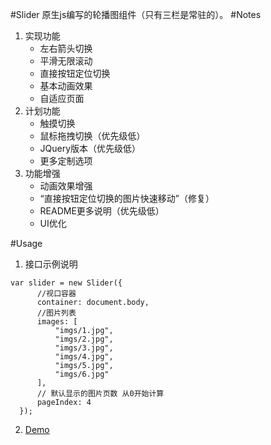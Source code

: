 #Slider
原生js编写的轮播图组件（只有三栏是常驻的）。
#Notes
1. 实现功能
    * 左右箭头切换
    * 平滑无限滚动
    * 直接按钮定位切换
    * 基本动画效果
    * 自适应页面
2. 计划功能
    * 触摸切换
    * 鼠标拖拽切换（优先级低）
    * JQuery版本（优先级低）
    * 更多定制选项
3. 功能增强 
    * 动画效果增强
    * “直接按钮定位切换的图片快速移动”（修复）
    * README更多说明（优先级低）
    * UI优化    

#Usage
1. 接口示例说明
  ```
  var slider = new Slider({
        //视口容器
        container: document.body,
        //图片列表
        images: [
            "imgs/1.jpg",
            "imgs/2.jpg",
            "imgs/3.jpg",
            "imgs/4.jpg",
            "imgs/5.jpg",
            "imgs/6.jpg"
        ],
        // 默认显示的图片页数 从0开始计算
        pageIndex: 4
    });
  ```
  
2. [Demo](http://watermelonfruit.github.io/Slider/)

